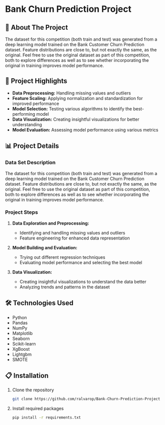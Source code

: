 # Bank Churn Prediction Project

## :bank: About The Project

The dataset for this competition (both train and test) was generated from a deep learning model trained on the Bank Customer Churn Prediction dataset. Feature distributions are close to, but not exactly the same, as the original. Feel free to use the original dataset as part of this competition, both to explore differences as well as to see whether incorporating the original in training improves model performance.

## 🚀 Project Highlights

- **Data Preprocessing:** Handling missing values and outliers
- **Feature Scaling:** Applying normalization and standardization for improved performance
- **Model Selection:** Testing various algorithms to identify the best-performing model
- **Data Visualization:** Creating insightful visualizations for better understanding
- **Model Evaluation:** Assessing model performance using various metrics

## 📊 Project Details

### Data Set Description

The dataset for this competition (both train and test) was generated from a deep learning model trained on the Bank Customer Churn Prediction dataset. Feature distributions are close to, but not exactly the same, as the original. Feel free to use the original dataset as part of this competition, both to explore differences as well as to see whether incorporating the original in training improves model performance.

### Project Steps

1. **Data Exploration and Preprocessing:**
   - Identifying and handling missing values and outliers
   - Feature engineering for enhanced data representation

2. **Model Building and Evaluation:**
   - Trying out different regression techniques
   - Evaluating model performance and selecting the best model

3. **Data Visualization:**
   - Creating insightful visualizations to understand the data better
   - Analyzing trends and patterns in the dataset

## 🛠️ Technologies Used

- Python
- Pandas
- NumPy
- Matplotlib
- Seaborn
- Scikit-learn
- XgBoost
- Lightgbm
- SMOTE  

## 📋 Installation

1. Clone the repository
   ```sh
   git clone https://github.com/ralvarop/Bank-Churn-Prediction-Project.git
2. Install required packages
   ```sh
   pip install -r requirements.txt

